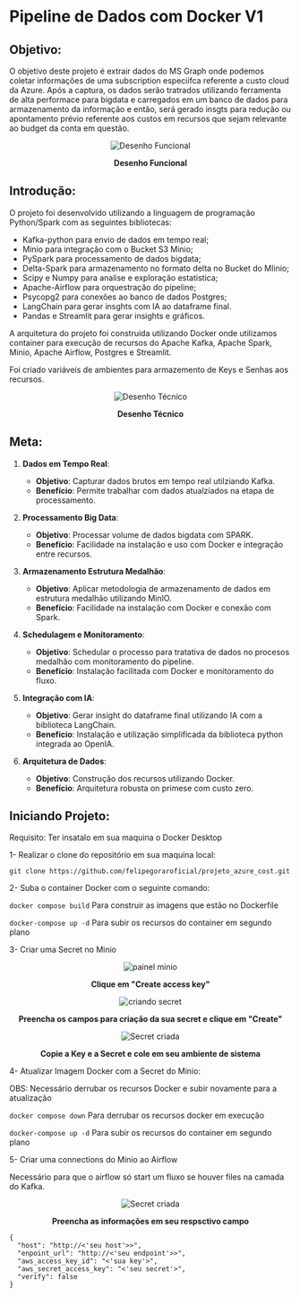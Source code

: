 # Pipeline de Dados com Docker V1

## Objetivo:

O objetivo deste projeto é extrair dados do MS Graph onde podemos coletar informações de uma subscription especiifca referente a custo cloud da Azure. Após a captura, os dados serão tratrados utilizando ferramenta de alta performace para bigdata e carregados em um banco de dados para armazenamento da informação e então, será gerado insgts para redução ou apontamento prévio referente aos custos em recursos que sejam relevante ao budget da conta em questão.

<div align="center">
  <img src="https://github.com/user-attachments/assets/0d005317-c273-465b-8b84-ade1a2e8426d" alt="Desenho Funcional">
  <p><b>Desenho Funcional</b></p>
</div>

<p align="left">
</p>

## Introdução:

O projeto foi desenvolvido utilizando a linguagem de programação Python/Spark com as seguintes bibliotecas:
- Kafka-python para envio de dados em tempo real;
- Minio para integração com o Bucket S3 Minio;
- PySpark para processamento de dados bigdata;
- Delta-Spark para armazenamento no formato delta no Bucket do MIinio;
- Scipy e Numpy para analise e exploração estatistica;
- Apache-Airflow para orquestração do pipeline;
- Psycopg2 para conexões ao banco de dados Postgres;
- LangChain para gerar insghts com IA ao dataframe final.
- Pandas e Streamlit para gerar insights e gráficos.

A arquitetura do projeto foi construida utilizando Docker onde utilizamos container para execução de recursos do Apache Kafka, Apache Spark, Minio, Apache Airflow, Postgres e Streamlit.

Foi criado variáveis de ambientes para armazemento de Keys e Senhas aos recursos.

<div align="center">
  <img src="https://github.com/user-attachments/assets/ed76af20-f6a2-4727-81d3-8be1c91a0a1e" alt="Desenho Técnico">
  <p><b>Desenho Técnico</b></p>
</div>

<p align="left">
</p>

## Meta:

1. **Dados em Tempo Real**:
    - **Objetivo**: Capturar dados brutos em tempo real utilziando Kafka.
    - **Benefício**: Permite trabalhar com dados atualziados na etapa de processamento.

2. **Processamento Big Data**:
    - **Objetivo**: Processar volume de dados bigdata com SPARK.
    - **Benefício**: Facilidade na instalação e uso com Docker e integração entre recursos.

3. **Armazenamento Estrutura Medalhão**:
    - **Objetivo**: Aplicar metodologia de armazenamento de dados em estrutura medalhão utilizando MinIO.
    - **Benefício**: Facilidade na instalação com Docker e conexão com Spark.

4. **Schedulagem e Monitoramento**:
    - **Objetivo**: Schedular o processo para tratativa de dados no procesos medalhão com monitoramento do pipeline.
    - **Benefício**: Instalação facilitada com Docker e monitoramento do fluxo.

5. **Integração com IA**:
    - **Objetivo**: Gerar insight do dataframe final utilizando IA com a biblioteca LangChain.
    - **Benefício**: Instalação  e utilização simplificada da biblioteca python integrada ao OpenIA.

6. **Arquitetura de Dados**:
    - **Objetivo**: Construção dos recursos utilizando Docker.
    - **Benefício**: Arquitetura robusta on primese com custo zero.


## Iniciando Projeto:

Requisito: Ter insatalo em sua maquina o Docker Desktop

1- Realizar o clone do repositório em sua maquina local:

`git clone https://github.com/felipegoraroficial/projeto_azure_cost.git`

2- Suba o container Docker com o seguinte comando:

`docker compose build`
Para construir as imagens que estão no Dockerfile

`docker-compose up -d`
Para subir os recursos do container em segundo plano

3- Criar uma Secret no Minio

<div align="center">
  <img src="https://github.com/user-attachments/assets/5658a102-f5e3-4c70-9b50-4b2b3044d1e6" alt="painel minio">
  <p><b>Clique em "Create access key"</b></p>
</div>

<div align="center">
  <img src="https://github.com/user-attachments/assets/793368ef-df1e-456e-9b43-bdb638829f86" alt="criando secret">
  <p><b>Preencha os campos para criação da sua secret e clique em "Create"</b></p>
</div>

<div align="center">
  <img src="https://github.com/user-attachments/assets/e108c3f5-9f93-4d3a-9f2c-d587899ef138" alt="Secret criada">
  <p><b>Copie a Key e a Secret e cole em seu ambiente de sistema</b></p>
</div>

4- Atualizar Imagem Docker com a Secret do Minio:

OBS: Necessário derrubar os recursos Docker e subir novamente para a atualização

`docker compose down`
Para derrubar os recursos docker em execução

`docker-compose up -d`
Para subir os recursos do container em segundo plano

5- Criar uma connections do Minio ao Airflow

Necessário para que o airflow só start um fluxo se houver files na camada do Kafka.

<div align="center">
  <img src="https://github.com/user-attachments/assets/0fa56458-7cc1-497e-b56a-ba981a127264" alt="Secret criada">
  <p><b>Preencha as informações em seu respsctivo campo</b></p>
</div>

```
{
  "host": "http://<'seu host'>>",
  "enpoint_url": "http://<'seu endpoint'>>",
  "aws_access_key_id": "<'sua key'>",
  "aws_secret_access_key": "<'seu secret'>",
  "verify": false
}
```
